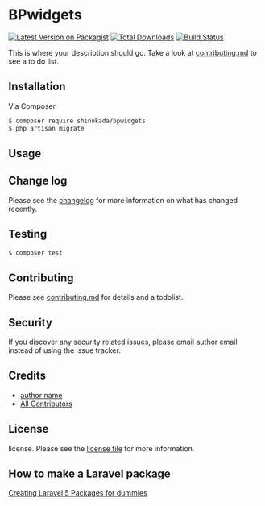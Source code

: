 # BPwidgets

[![Latest Version on Packagist][ico-version]][link-packagist]
[![Total Downloads][ico-downloads]][link-downloads]
[![Build Status][ico-travis]][link-travis]

This is where your description should go. Take a look at [contributing.md](contributing.md) to see a to do list.

## Installation

Via Composer

```bash
$ composer require shinokada/bpwidgets
$ php artisan migrate
```

## Usage

## Change log

Please see the [changelog](changelog.md) for more information on what has changed recently.

## Testing

```bash
$ composer test
```

## Contributing

Please see [contributing.md](contributing.md) for details and a todolist.

## Security

If you discover any security related issues, please email author email instead of using the issue tracker.

## Credits

- [author name][link-author]
- [All Contributors][link-contributors]

## License

license. Please see the [license file](license.md) for more information.

[ico-version]: https://img.shields.io/packagist/v/shinokada/bpwidgets.svg?style=flat-square
[ico-downloads]: https://img.shields.io/packagist/dt/shinokada/bpwidgets.svg?style=flat-square
[ico-travis]: https://img.shields.io/travis/shinokada/bpwidgets/master.svg?style=flat-square
[ico-styleci]: https://styleci.io/repos/12345678/shield
[link-packagist]: https://packagist.org/packages/shinokada/bpwidgets
[link-downloads]: https://packagist.org/packages/shinokada/bpwidgets
[link-travis]: https://travis-ci.org/shinokada/bpwidgets
[link-styleci]: https://styleci.io/repos/12345678
[link-author]: https://github.com/shinokada

[link-contributors]: ../../contributors]

## How to make a Laravel package

[Creating Laravel 5 Packages for dummies](https://medium.com/@tabacitu/creating-laravel-5-packages-for-dummies-ec6a4ded2e93)
